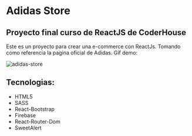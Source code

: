 # Adidas Store
## Proyecto final curso de ReactJS de CoderHouse
Este es un proyecto para crear una e-commerce con ReactJs.
Tomando como referencia la pagina oficial de Adidas.
Gif demo:

![adidas-store](https://user-images.githubusercontent.com/92803854/188524382-ad45277d-3b8c-4aa5-9aec-7b8434784e85.gif)

## Tecnologias:
- HTML5
- SASS
- React-Bootstrap
- Firebase
- React-Router-Dom
- SweetAlert
